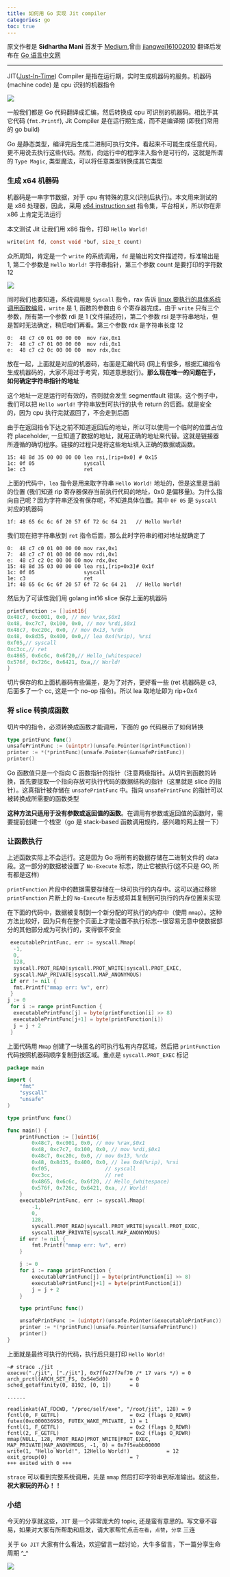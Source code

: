 ```yaml
---
title: 如何用 Go 实现 Jit compiler
categories: go
toc: true
---
```


原文作者是 **Sidhartha Mani** 首发于 [Medium](https://medium.com/kokster/writing-a-jit-compiler-in-golang-964b61295f),曾由 [jiangwei161002010](https://github.com/jiangwei161002010) 翻译后发布在 [Go 语言中文网](https://studygolang.com/articles/12730, "Go 语言中文网")

---
JIT([Just-In-Time](https://en.wikipedia.org/wiki/Just-in-time_compilation, "Just-In-Time")) Compiler 是指在运行期，实时生成机器码的服务。机器码 (machine code) 是 cpu 识别的机器指令

![](https://gitee.com/dongzerun/images/raw/master/img/assember-machine-code.jpg)

一般我们都是 Go 代码翻译成汇编，然后转换成 cpu 可识别的机器码。相比于其它代码 (`fmt.Printf`), Jit Compiler 是在运行期生成，而不是编译期 (即我们常用的 go build)

Go 是静态类型，编译完后生成二进制可执行文件。看起来不可能生成任意代码，更不用说去执行这些代码。然而，向运行中的程序注入指令是可行的，这就是所谓的 `Type Magic`, 类型魔法，可以将任意类型转换成其它类型

### 生成 x64 机器码
机器码是一串字节数据，对于 cpu 有特殊的意义(识别后执行)。本文用来测试的是 x86 处理器，因此，采用 [x64 instruction set](https://software.intel.com/content/www/us/en/develop/articles/introduction-to-x64-assembly.html, "x86 instruction set") 指令集，平台相关，所以你在非 x86 上肯定无法运行

本文测试 Jit 让我们用 x86 指令，打印 `Hello World!`
```c
write(int fd, const void *buf, size_t count)
```
众所周知，肯定是一个 `write` 的系统调用，`fd` 是输出的文件描述符，标准输出是 1, 第二个参数是 `Hello World!` 字符串指针，第三个参数 count 是要打印的字符数 12

![](https://gitee.com/dongzerun/images/raw/master/img/syscall-register.jpg)

同时我们也要知道，系统调用是 `Syscall` 指令，rax 告诉 [linux 要执行的具体系统调用函数编号](https://filippo.io/linux-syscall-table/https://filippo.io/linux-syscall-table/, "系统调用函数编号")，`write` 是 1, 函数的参数由 6 个寄存器完成，由于 `write` 只有三个参数，所有第一个参数 rdi 是 1 (文件描述符)，第二个参数 rsi 是字符串地址，但是暂时无法确定，稍后咱们再看。第三个参数 rdx 是字符串长度 12

```
0:  48 c7 c0 01 00 00 00  mov rax,0x1 
7:  48 c7 c7 01 00 00 00  mov rdi,0x1
e:  48 c7 c2 0c 00 00 00  mov rdx,0xc
```
放在一起，上面就是对应的机器码，右面是汇编代码 (网上有很多，根据汇编指令生成机器码的，大家不用过于考究，知道意思就行)。**那么现在唯一的问题在于，如何确定字符串指针的地址**

这个地址一定是运行时有效的，否则就会发生 segmentfault 错误。这个例子中，我们可以把 `Hello world!` 字符串放到可执行的执令 return 的后面。就是安全的，因为 cpu 执行完就返回了，不会走到后面

由于在返回指令下达之前不知道返回后的地址，所以可以使用一个临时的位置占位符 placeholder, 一旦知道了数据的地址，就用正确的地址来代替。这就是链接器所遵循的确切程序。链接的过程只是将这些地址填入正确的数据或函数。
```
15: 48 8d 35 00 00 00 00 lea rsi,[rip+0x0] # 0x15
1c: 0f 05                syscall
1e: c3                   ret
```
上面的代码中，`lea` 指令是用来取字符串 `Hello World!` 地址的，但是这里是当前的位置 (我们知道 rip 寄存器保存当前执行代码的地址，0x0 是偏移量)。为什么指向自己呢？因为字符串还没有保存呢，不知道具体位置。其中 `0F 05` 是 `Syscall` 对应的机器码
```
1f: 48 65 6c 6c 6f 20 57 6f 72 6c 64 21   // Hello World!
```
我们现在把字符串放到 `ret` 指令后面，那么此时字符串的相对地址就确定了
```
0:  48 c7 c0 01 00 00 00 mov rax,0x1
7:  48 c7 c7 01 00 00 00 mov rdi,0x1
e:  48 c7 c2 0c 00 00 00 mov rdx,0xc
15: 48 8d 35 03 00 00 00 lea rsi,[rip+0x3]# 0x1f
1c: 0f 05                syscall
1e: c3                   ret
1f: 48 65 6c 6c 6f 20 57 6f 72 6c 64 21   // Hello World! 
```
然后为了可读性我们用 golang int16 slice 保存上面的机器码
```go
printFunction := []uint16{
0x48c7, 0xc001, 0x0, // mov %rax,$0x1
0x48, 0xc7c7, 0x100, 0x0, // mov %rdi,$0x1
0x48c7, 0xc20c, 0x0, // mov 0x13, %rdx
0x48, 0x8d35, 0x400, 0x0,// lea 0x4(%rip), %rsi
0xf05,// syscall
0xc3cc,// ret
0x4865, 0x6c6c, 0x6f20,// Hello_(whitespace)
0x576f, 0x726c, 0x6421, 0xa,// World!
} 
```
切片保存的和上面机器码有些偏差，是为了对齐，更好看一些 (ret 机器码是 c3, 后面多了一个 cc, 这是一个 no-op 指令)。所以 lea 取地址即为 rip+0x4

### 将 slice 转换成函数
切片中的指令，必须转换成函数才能调用，下面的 go 代码展示了如何转换
```go
type printFunc func()
unsafePrintFunc := (uintptr)(unsafe.Pointer(&printFunction)) 
printer := *(*printFunc)(unsafe.Pointer(&unsafePrintFunc)) 
printer()
```
Go 函数值只是一个指向 C 函数指针的指针（注意两级指针。从切片到函数的转换，首先要提取一个指向存放可执行代码的数据结构的指针（这里就是 slice 的指针）。这真指针被存储在 `unsafePrintFunc` 中。指向 `unsafePrintFunc` 的指针可以被转换成所需要的函数类型

**这种方法只适用于没有参数或返回值的函数**。在调用有参数或返回值的函数时，需要提前创建一个栈空（go 是 stack-based 函数调用规约，感兴趣的网上搜一下）

### 让函数执行
上述函数实际上不会运行。这是因为 Go 将所有的数据存储在二进制文件的 data 段。这一部分的数据被设置了 `No-Execute` 标志，防止它被执行(这不只是 GO, 所有都是这样)

`printFunction` 片段中的数据需要存储在一块可执行的内存中。这可以通过移除 `printFunction` 片断上的 `No-Execute` 标志或将其复制到可执行的内存位置来实现

在下面的代码中，数据被复制到一个新分配的可执行的内存中（使用 `mmap`）。这种方法比较好，因为只有在整个页面上才能设置不执行标志--很容易无意中使数据部分的其他部分成为可执行的，变得很不安全
```go
 executablePrintFunc, err := syscall.Mmap(
  -1,
  0,
  128,
  syscall.PROT_READ|syscall.PROT_WRITE|syscall.PROT_EXEC,
  syscall.MAP_PRIVATE|syscall.MAP_ANONYMOUS)
 if err != nil {
  fmt.Printf("mmap err: %v", err)
 }
j := 0
 for i := range printFunction {
  executablePrintFunc[j] = byte(printFunction[i] >> 8)
  executablePrintFunc[j+1] = byte(printFunction[i])
  j = j + 2
 }
```
上面代码用 `Mmap` 创建了一块匿名的可执行私有内存区域，然后把 `printFunction` 代码按照机器码顺序复制到该区域。重点是 `syscall.PROT_EXEC` 标记

```go
package main

import (
	"fmt"
	"syscall"
	"unsafe"
)

type printFunc func()

func main() {
	printFunction := []uint16{
		0x48c7, 0xc001, 0x0, // mov %rax,$0x1
		0x48, 0xc7c7, 0x100, 0x0, // mov %rdi,$0x1
		0x48c7, 0xc20c, 0x0, // mov 0x13, %rdx
		0x48, 0x8d35, 0x400, 0x0, // lea 0x4(%rip), %rsi
		0xf05,                  // syscall
		0xc3cc,                 // ret
		0x4865, 0x6c6c, 0x6f20, // Hello_(whitespace)
		0x576f, 0x726c, 0x6421, 0xa, // World!
	}
	executablePrintFunc, err := syscall.Mmap(
		-1,
		0,
		128,
		syscall.PROT_READ|syscall.PROT_WRITE|syscall.PROT_EXEC,
		syscall.MAP_PRIVATE|syscall.MAP_ANONYMOUS)
	if err != nil {
		fmt.Printf("mmap err: %v", err)
	}

	j := 0
	for i := range printFunction {
		executablePrintFunc[j] = byte(printFunction[i] >> 8)
		executablePrintFunc[j+1] = byte(printFunction[i])
		j = j + 2
	}

	type printFunc func()

	unsafePrintFunc := (uintptr)(unsafe.Pointer(&executablePrintFunc))
	printer := *(*printFunc)(unsafe.Pointer(&unsafePrintFunc))
	printer()
}
```
上面就是最终可执行的代码，执行后只是打印 `Hello World!`
```shell
~# strace ./jit
execve("./jit", ["./jit"], 0x7ffe27f7ef70 /* 17 vars */) = 0
arch_prctl(ARCH_SET_FS, 0x54e5d0)       = 0
sched_getaffinity(0, 8192, [0, 1])      = 8

......

readlinkat(AT_FDCWD, "/proc/self/exe", "/root/jit", 128) = 9
fcntl(0, F_GETFL)                       = 0x2 (flags O_RDWR)
futex(0xc000036950, FUTEX_WAKE_PRIVATE, 1) = 1
fcntl(1, F_GETFL)                       = 0x2 (flags O_RDWR)
fcntl(2, F_GETFL)                       = 0x2 (flags O_RDWR)
mmap(NULL, 128, PROT_READ|PROT_WRITE|PROT_EXEC, MAP_PRIVATE|MAP_ANONYMOUS, -1, 0) = 0x7f5eabb00000
write(1, "Hello World!", 12Hello World!)            = 12
exit_group(0)                           = ?
+++ exited with 0 +++
```
`strace` 可以看到完整系统调用，先是 `mmap` 然后打印字符串到标准输出。就这些，**祝大家玩的开心！！**
### 小结
今天的分享就这些，`JIT` 是一个非常庞大的 topic, 还是蛮有意思的。写文章不容易，如果对大家有所帮助和启发，请大家帮忙点击`在看`，`点赞`，`分享` 三连

关于 `Go JIT` 大家有什么看法，欢迎留言一起讨论，大牛多留言，下一篇分享生命周期 ^_^

![](https://gitee.com/dongzerun/images/raw/master/img/dongzerun-weixin-code.png)


